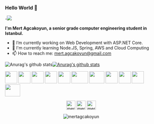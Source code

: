 ### Hello World 👋
-![](https://media2.giphy.com/media/dxn6fRlTIShoeBr69N/giphy.gif?cid=ecf05e477pz6kfv9oht3660emzs3nfv2cu44xvamhqdh4yy8&rid=giphy.gif)

 **I'm Mert Agcakoyun, a senior grade computer engineering student in Istanbul.**
- 🔭 I’m currently working on Web Development with ASP.NET Core. 
- 🌱 I'm currently learning Node.JS, Spring, AWS and Cloud Computing 
- 📫 How to reach me: mert.agcakoyun@gmail.com 


![Anurag's github stats](https://github-readme-stats.vercel.app/api?username=mertagcakoyun&show_icons=true&theme=dark)[![Anurag's github stats](https://github-readme-stats.vercel.app/api/top-langs/?username=mertagcakoyun&show_icons=true&theme=dark&layout=compact)](https://github.com/mertagcakoyun) 

<img src="https://raw.githubusercontent.com/get-icon/geticon/3d586ebac68a43c8358d030ee96c9e07afeff489/logos/java.svg" width="40" height="40"></img>
<img src="https://upload.wikimedia.org/wikipedia/commons/thumb/e/ee/.NET_Core_Logo.svg/1200px-.NET_Core_Logo.svg.png" width="40" height="40"></img>
<img src="https://upload.wikimedia.org/wikipedia/commons/thumb/c/c3/Python-logo-notext.svg/1200px-Python-logo-notext.svg.png" width="40" height="40"></img>
<img src="https://cdn.iconscout.com/icon/free/png-256/javascript-2752148-2284965.png" width="40" height="40"></img>
<img src="https://www.klipfolio.com/sites/default/files/integrations/mssql.png" width="40" height="40"></img>
<img src="https://upload.wikimedia.org/wikipedia/commons/thumb/a/a7/React-icon.svg/1280px-React-icon.svg.png" width="55" height="40"></img>
<img src="https://www.docker.com/sites/default/files/d8/styles/role_icon/public/2019-07/Moby-logo.png?itok=sYH_JEaJ" width="50" height="40"></img>
<img src="https://jpadilla.github.io/rabbitmqapp/assets/img/icon.png" width="40" height="40"></img>
<img src="https://cdn.worldvectorlogo.com/logos/elasticsearch.svg" width="40" height="40"></img>
<img src="https://upload.wikimedia.org/wikipedia/commons/thumb/2/29/Postgresql_elephant.svg/1200px-Postgresql_elephant.svg.png" width="40" height="40"></img>
<img src="https://upload.wikimedia.org/wikipedia/commons/thumb/9/93/Amazon_Web_Services_Logo.svg/1200px-Amazon_Web_Services_Logo.svg.png" width="50" height="40"></img>

<p align="center"> 
<a href="https://twitter.com/mertagcakoyun" target="blank"><img align="center" src="https://cdn.jsdelivr.net/npm/simple-icons@3.0.1/icons/twitter.svg" alt="mertagcakoyun" height="30" width="30" /></a>
<a href="https://linkedin.com/in/mertagcakoyun/" target="blank"><img align="center" src="https://cdn.jsdelivr.net/npm/simple-icons@3.0.1/icons/linkedin.svg" alt="mertagcakoyun" height="30" width="30" /></a>
<a href="https://medium.com/@mertagcakoyun" target="blank"><img align="center" src="https://cdn.jsdelivr.net/npm/simple-icons@3.0.1/icons/medium.svg" alt="mertagcakoyun" height="30" width="30" /></a>
</p>
  <p align="center"> <img src="https://komarev.com/ghpvc/?username=mertagcakoyun&color=brightgreen" alt="mertagcakoyun" /> </p>
 



 
<!--
**mertagcakoyun/mertagcakoyun** is a ✨ _special_ ✨ repository because its `README.md` (this file) appears on your GitHub profile.

Here are some ideas to get you started:

- 🔭 I’m currently working on ...
- 🌱 I’m currently learning ...
- 👯 I’m looking to collaborate on ...
- 🤔 I’m looking for help with ...
- 💬 Ask me about ...
- 📫 How to reach me: ...
- 😄 Pronouns: ...
- ⚡ Fun fact: ...
-->
